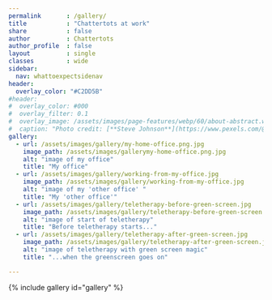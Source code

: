 ```yaml
---
permalink       : /gallery/
title           : "Chattertots at work"
share           : false
author          : Chattertots
author_profile  : false
layout          : single
classes         : wide
sidebar:
  nav: whattoexpectsidenav
header:
  overlay_color: "#C2DD5B"
#header:
#  overlay_color: #000
#  overlay_filter: 0.1
#  overlay_image: /assets/images/page-features/webp/60/about-abstract.webp
#  caption: "Photo credit: [**Steve Johnson**](https://www.pexels.com/@steve)"
gallery:
  - url: /assets/images/gallery/my-home-office.png.jpg
    image_path: /assets/images/gallerymy-home-office.png.jpg
    alt: "image of my office"
    title: "My office"
  - url: /assets/images/gallery/working-from-my-office.jpg
    image_path: /assets/images/gallery/working-from-my-office.jpg
    alt: "image of my 'other office' "
    title: "My 'other office'"
  - url: /assets/images/gallery/teletherapy-before-green-screen.jpg
    image_path: /assets/images/gallery/teletherapy-before-green-screen.jpg
    alt: "image of start of teletherapy"
    title: "Before teletherapy starts..."
  - url: /assets/images/gallery/teletherapy-after-green-screen.jpg
    image_path: /assets/images/gallery/teletherapy-after-green-screen.jpg
    alt: "image of teletherapy with green screen magic"
    title: "...when the greenscreen goes on"

---
```

{% include gallery id="gallery" %}

